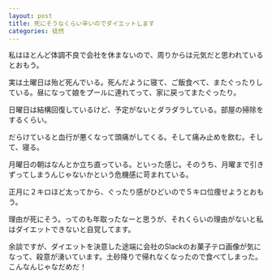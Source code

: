 ```yaml
---
layout: post
title: 死にそうなくらい辛いのでダイエットします
categories: 徒然
---
```


私はほとんど体調不良で会社を休まないので、周りからは元気だと思われているとおもう。

実は土曜日は殆ど死んでいる。死んだように寝て、ご飯食べて、またぐったりしている。昼になって娘をプールに連れてって、家に戻ってまたぐったり。

日曜日は結構回復しているけど、予定がないとダラダラしている。部屋の掃除をするくらい。

だらけていると血行が悪くなって頭痛がしてくる。そして痛み止めを飲む。そして、寝る。

月曜日の朝はなんとか立ち直っている。といった感じ。そのうち、月曜まで引きずってしまうんじゃないかという危機感に苛まれている。

正月に２キロほど太ってから、ぐったり感がひどいので５キロ位痩せようとおもう。

理由が死にそう。ってのも年取ったなーと思うが、それくらいの理由がないと私はダイエットできないと自覚してます。

余談ですが、ダイエットを決意した途端に会社のSlackのお菓子テロ画像が気になって、殺意が湧いています。土砂降りで帰れなくなったので食べてしまった。こんなんじゃなだめだ！

